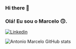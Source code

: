 ### Hi there 👋
### Olá! Eu sou o Marcelo 🙃.

[![Linkedin](https://img.shields.io/badge/LinkedIn-0077B5?style=for-the-badge&logo=linkedin&logoColor=white)](https://www.linkedin.com/in/antonio-marcelo-9a5b68181/)

![Antonio Marcelo GitHub stats](https://github-readme-stats.vercel.app/api?username=Antonio-Barbosa&show_icons=true&theme=radical)

